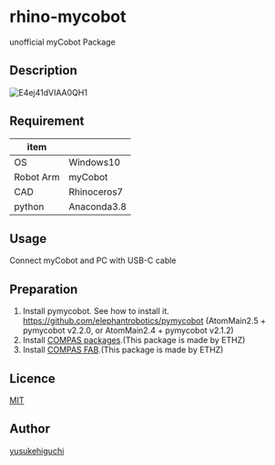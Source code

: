 # rhino-mycobot
unofficial myCobot Package

## Description

![E4ej41dVIAA0QH1](https://user-images.githubusercontent.com/36808163/126074631-a4cc930a-aa1e-41f8-a7f3-36da0dc6f8e4.jpg)

## Requirement
| item |  |
| --- | --- |
| OS | Windows10 |
| Robot Arm | myCobot |
| CAD | Rhinoceros7 |
| python | Anaconda3.8 |
## Usage
Connect myCobot and PC with USB-C cable
## Preparation
1. Install pymycobot. See how to install it. https://github.com/elephantrobotics/pymycobot (AtomMain2.5 + pymycobot v2.2.0, or AtomMain2.4 + pymycobot v2.1.2)
1. Install [COMPAS packages](https://compas.dev/compas/latest/installation.html).(This package is made by ETHZ)
1. Install [COMPAS FAB](https://gramaziokohler.github.io/compas_fab/latest/getting_started.html).(This package is made by ETHZ)
## Licence

[MIT](https://github.com/tcnksm/tool/blob/master/LICENCE)
## Author

[yusukehiguchi](https://github.com/YUSUKE-HIGUCHI)
